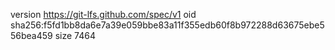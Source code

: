 version https://git-lfs.github.com/spec/v1
oid sha256:f5fd1bb8da6e7a39e059bbe83a11f355edb60f8b972288d63675ebe556bea459
size 7464
